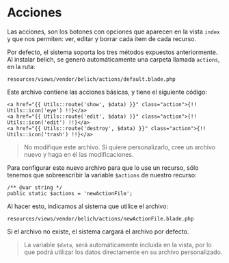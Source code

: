 # Acciones

Las acciones, son los botones con opciones que aparecen en la vista `index` y que nos permiten: ver, editar y borrar cada item de cada recurso.

Por defecto, el sistema soporta los tres métodos expuestos anteriormente. Al instalar belich, se generó automáticamente una carpeta llamada `actions`, en la ruta:

`resources/views/vendor/belich/actions/default.blade.php`

Este archivo contiene las acciones básicas, y tiene el siguiente código:

~~~
<a href="{{ Utils::route('show', $data) }}" class="action">{!! Utils::icon('eye') !!}</a>
<a href="{{ Utils::route('edit', $data) }}" class="action">{!! Utils::icon('edit') !!}</a>
<a href="{{ Utils::route('destroy', $data) }}" class="action">{!! Utils::icon('trash') !!}</a>
~~~

>No modifique este archivo. Si quiere personalizarlo, cree un archivo nuevo y haga en él las modificaciones.

Para configurar este nuevo archivo para que lo use un recurso, sólo tenemos que sobreescribir la variable `$actions` de nuestro recurso:

~~~
/** @var string */
public static $actions = 'newActionFile';
~~~

Al hacer esto, indicamos al sistema que utilice el archivo:

`resources/views/vendor/belich/actions/newActionFile.blade.php`

Si el archivo no existe, el sistema cargará el archivo por defecto.

>La variable `$data`, será automáticamente incluida en la vista, por lo que podrá utilizar los datos directamente en su archivo personalizado.
